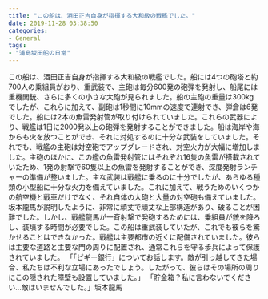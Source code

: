 ```yaml
---
title: "この船は、酒田正吉自身が指揮する大和級の戦艦でした。"
date: 2019-11-28 03:38:50
categories:
- General
tags:
- "浦島坂田船の日常"
---
```


この船は、酒田正吉自身が指揮する大和級の戦艦でした。船には4つの砲塔と約700人の乗組員がおり、重武装で、主砲は毎分600発の砲弾を発射し、船尾には重機関銃、さらに多くの小さな大砲が見られました。船の主砲の重量は300kgでしたが、これらに加えて、副砲は1秒間に10mmの速度で連射でき、弾倉は6発でした。船には2本の魚雷発射管が取り付けられていました。これらの武器により、戦艦は1日に2000発以上の砲弾を発射することができました。船は海岸や海からも火を放つことができ、それに対処するのに十分な武装をしていました。それでも、戦艦の主砲は対空砲でアップグレードされ、対空火力が大幅に増加しました。主砲のほかに、この艦の魚雷発射管にはそれぞれ16隻の魚雷が搭載されていたため、1発の射撃で60隻以上の魚雷を発射することができ、深度発射ランチャーの準備が整いました。主な武装は戦艦に乗るのに十分でしたが、あらゆる種類の小型船に十分な火力を備えていました。これに加えて、戦うためのいくつかの航空機と戦車だけでなく、それ自体の大砲と大量の対空砲も備えていました。坂本龍馬が説明したように、非常に頑丈で頑丈な上部構造があり、破ることが困難でした。しかし、戦艦龍馬が一斉射撃で発砲するためには、乗組員が銃を降ろし、装填する時間が必要でした。この船は重武装していたが、これでも彼らを驚かせることはできなかった。戦艦は主要都市の近くに配備されていました。彼らは主要な道路と主要な門の周りに配置され、通常これらを守る歩兵によって保護されていました。 「「ピギー銀行」についてお話します。敵が引っ越してきた場合、私たちは不利な立場にあったでしょう。したがって、彼らはその場所の周りにこの隠された障壁も設置していました。」 「貯金箱？私に言わないでください…敵はいませんでした。」坂本龍馬
